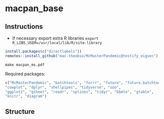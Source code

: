 # macpan_base

## Instructions

* If necessary export extra R libraries `export R_LIBS_USER=/usr/local/lib/R/site-library`

```r
install.packages(c("directlabels"))
remotes::install_github("mac-theobio/McMasterPandemic@testify_eigvec")
```

`make macpan_ms.pdf` 

Required packages:

```r
c("McMasterPandemic", "batchtools", "furrr", "future", "future.batchtools", 
"cowplot", "dplyr", "shellpipes", "tidyverse", "zoo", 
"ggplot2", "gsheet", "readr", "splines", "tidyr", "bbmle", "gtable", 
"knitr", "diagram")
```

## Structure


